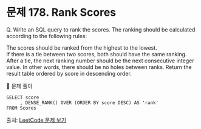 # 문제 178. Rank Scores

Q. Write an SQL query to rank the scores. The ranking should be calculated according to the following rules:

The scores should be ranked from the highest to the lowest. <br>
If there is a tie between two scores, both should have the same ranking. <br>
After a tie, the next ranking number should be the next consecutive integer value. In other words, there should be no holes between ranks.
Return the result table ordered by score in descending order.

🔑 문제 풀이
```mysql
SELECT score
     , DENSE_RANK() OVER (ORDER BY score DESC) AS 'rank'
FROM Scores
```

출처: [LeetCode 문제 보기](https://leetcode.com/problems/rank-scores/description/)
